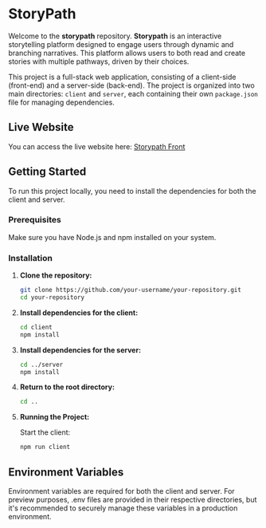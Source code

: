 # StoryPath

Welcome to the **storypath** repository. **Storypath** is an interactive storytelling platform designed to engage users through dynamic and branching narratives. This platform allows users to both read and create stories with multiple pathways, driven by their choices. 


This project is a full-stack web application, consisting of a client-side (front-end) and a server-side (back-end). The project is organized into two main directories: `client` and `server`, each containing their own `package.json` file for managing dependencies.

## Live Website

You can access the live website here: [Storypath Front](https://storypath-front.vercel.app/)

## Getting Started

To run this project locally, you need to install the dependencies for both the client and server.

### Prerequisites

Make sure you have Node.js and npm installed on your system.

### Installation

1. **Clone the repository:**

   ```bash
   git clone https://github.com/your-username/your-repository.git
   cd your-repository

2. **Install dependencies for the client:**

   ```bash
   cd client
   npm install

3. **Install dependencies for the server:**

   ```bash
   cd ../server
   npm install


4. **Return to the root directory:**

   ```bash
   cd ..

5. **Running the Project:**
   
   Start the client:

   ```bash
   npm run client

## Environment Variables

Environment variables are required for both the client and server. For preview purposes, .env files are provided in their respective directories, but it's recommended to securely manage these variables in a production environment.

